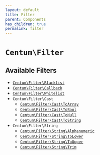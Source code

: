 ```yaml
---
layout: default
title: Filter
parent: Components
has_children: true
permalink: filter
---
```




# `Centum\Filter`

## Available Filters

- [`Centum\Filter\Blacklist`](https://github.com/SidRoberts/centum/tree/development/src/Filter/Blacklist.php)
- [`Centum\Filter\Callback`](https://github.com/SidRoberts/centum/tree/development/src/Filter/Callback.php)
- [`Centum\Filter\Whitelist`](https://github.com/SidRoberts/centum/tree/development/src/Filter/Whitelist.php)
- `Centum\Filter\Cast`
  - [`Centum\Filter\Cast\ToArray`](https://github.com/SidRoberts/centum/tree/development/src/Filter/Cast/ToArray.php)
  - [`Centum\Filter\Cast\ToBool`](https://github.com/SidRoberts/centum/tree/development/src/Filter/Cast/ToBool.php)
  - [`Centum\Filter\Cast\ToNull`](https://github.com/SidRoberts/centum/tree/development/src/Filter/Cast/ToNull.php)
  - [`Centum\Filter\Cast\ToString`](https://github.com/SidRoberts/centum/tree/development/src/Filter/Cast/ToString.php)
- `Centum\Filter\String`
  - [`Centum\Filter\String\Alphanumeric`](https://github.com/SidRoberts/centum/tree/development/src/Filter/String/Alphanumeric.php)
  - [`Centum\Filter\String\ToLower`](https://github.com/SidRoberts/centum/tree/development/src/Filter/String/ToLower.php)
  - [`Centum\Filter\String\ToUpper`](https://github.com/SidRoberts/centum/tree/development/src/Filter/String/ToUpper.php)
  - [`Centum\Filter\String\Trim`](https://github.com/SidRoberts/centum/tree/development/src/Filter/String/Trim.php)
